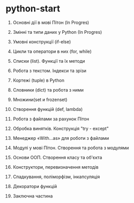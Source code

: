 # python-start

1. Основні дії в мові Пітон (In Progres)

2. Змінні та типи даних у Python (In Progres)

3. Умовні конструкції (if-else)

4. Цикли та оператори в них (for, while)

5. Списки (list). Функції та їх методи

6. Робота з текстом. Індекси та зрізи

7. Кортежі (tuple) в Python

8. Словники (dict) та робота з ними

9. Множини(set и frozenset)

10. Створення функцій (def, lambda)

11. Робота з файлами за рахунок Пітон

12. Обробка винятків. Конструкція "try - except"

13. Менеджер «With...as» для роботи з файлами

14. Модулі у мові Пітон. Створення та робота з модулями

15. Основи ООП. Створення класу та об'єкта

16. Конструктори, перевизначення методів

17. Спадкування, поліморфізм, інкапсуляція

18. Декоратори функцій

19. Заключна частина